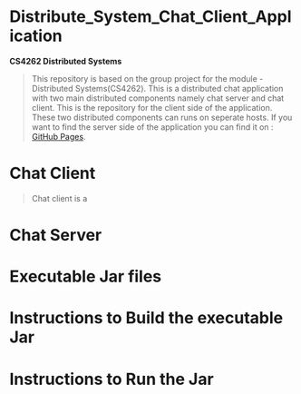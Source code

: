 # Distribute_System_Chat_Client_Application
**CS4262 Distributed Systems**
>This repository is based on the group project for the module - Distributed Systems(CS4262). This is a distributed chat application with two main distributed components namely chat server and chat client. This is the repository for the client side of the application. These two distributed components can runs on seperate hosts. If you want to find the server side of the application you can find it on :  [GitHub Pages]( https://github.com/GayashanNA/CS4262_ChatClient).
# Chat Client
>Chat client is a
# Chat Server
# Executable Jar files
# Instructions to Build the executable Jar
# Instructions to Run the Jar
